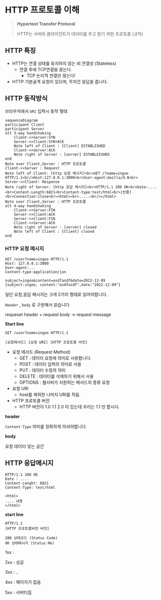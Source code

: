 # HTTP 프로토콜 이해



> **Hypertext Transfer Protocol**
>
> HTTP는 서버와 클라이언트가 데이터를 주고 받기 위한 프로토콜 (규칙)





## HTTP 특징



- HTTP는 연결 상태를 유지하지 않는 비 연결성 (Stateless)
  - 연결 후에 TCP연결을 끊는다. 
    - TCP 논리적 연결만 끊는다!
- HTTP 기본골격 요청이 있으며, 무저건 응답을 줍니다.





## HTTP 동작방식



브라우저에서 `URI` 입력시 동작 형태 

```mermaid
sequenceDiagram
participant Client
participant Server
alt 3-way handshaking
	Client->>Server:SYN
	Server->>Client:SYN+ACK
	Note left of Client : [Client] ESTABLISHED
	Client->>Server:ACK
	Note right of Server : [server] ESTABLEISHED
end
Note over Client,Server : HTTP 프로토콜
Client->>Server : Request
Note left of Client: [http 요청 메시지]<br>GET /?name=ingoo HTTP/1.1<br/>Host:127.0.0.1:3000<br>User-agent:mozlla/4.0<br>
Server->>Client: Response
Note right of Server: [http 응답 메시지]<br>HTTP/1.1 200 OK<br>Date:....<br>Content-Length:6821<br>Content-type:text/html<br>[빈줄]<br>Connection:close<br><html><br>.....<br/></html>
Note over Client,Server : HTTP 프로토콜
alt 4-way handshaking
	Client->>Server:FIN
	Server->>Client:ACK
	Server->>Client:FIN
	Client->>Server:ACK
	Note right of Server : [server] closed
	Note left of Client : [Client] closed
end
```



### HTTP 요청 메시지

```
GET /user?name=ingoo HTTP/1.1
Host: 127.0.0.1:3000
User-agent:...
Content-type:application/jon

subject=ingoo&content=asdfasdf&date=2022-12-09
{subject:ingoo, content:"asdfasdf",date:"2022-12-09"}
```



일단 요청,응답 메시지는 크게 2가지 형태로 읽어야합니다.

`Header` , `body`  로 구분해서 읽습니다.

requeset header + request body -> request message 



**Start line**

```
GET /user?name=ingoo HTTP/1.1

[요청메서드] [요청 URI] [HTTP 프로토콜 버전]
```



- 요청 메서드 (Request Method)
  - GET :  데이터 요청에 의미로 사용합니다.
  - POST : 데이터 입력의 의미로 사용 
  - PUT : 데이터 수정의 의미 
  - DELETE : 데이터를 삭제하기 위해서 사용 
  - OPTIONS : 웹서버가 지원하는 메서드의 종류 요청 
- 요청 URI
  - host를 제외한 나머지 URI를 적음.
- HTTP 프로토콜 버전
  - HTTP 버전이 1.0 1.1 2.0 이 있는데 우리는 1.1 만 합시다.



**header**

`Content-Type` 의미를 정확하게 아셔야합니다.





**body**

요청 데이터 넣는 공간



## HTTP 응답메시지

```
HTTP/1.1 200 OK
Date : ....
Content-Lenght: 6821
Content-Type: text/html

<html>
.... 내용
</html>
```



**start line**

```
HTTP/1.1
[HTTP 프로토콜버전 버전]

200 상태코드 (Status Code)
OK 상태메시지 (Status Me)
```



1xx : 

2xx : 성공

3xx : ..

4xx : 페이지가 없음 

5xx : 서버터짐 